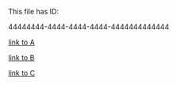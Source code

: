 This file has ID: 

44444444-4444-4444-4444-4444444444444

[link to A](../../A.md)

[link to B](../../B.md) 

[link to C](../C.md)